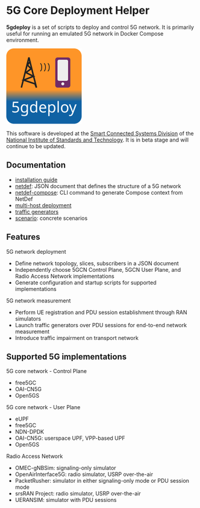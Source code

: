 # 5G Core Deployment Helper

**5gdeploy** is a set of scripts to deploy and control 5G network.
It is primarily useful for running an emulated 5G network in Docker Compose environment.

![5gdeploy logo](docs/5gdeploy-logo.svg)

This software is developed at the [Smart Connected Systems Division](https://www.nist.gov/ctl/smart-connected-systems-division) of the [National Institute of Standards and Technology](https://www.nist.gov/).
It is in beta stage and will continue to be updated.

## Documentation

* [installation guide](docs/INSTALL.md)
* [netdef](netdef/README.md): JSON document that defines the structure of a 5G network
* [netdef-compose](netdef-compose/README.md): CLI command to generate Compose context from NetDef
* [multi-host deployment](docs/multi-host.md)
* [traffic generators](trafficgen/README.md)
* [scenario](scenario/README.md): concrete scenarios

## Features

5G network deployment

* Define network topology, slices, subscribers in a JSON document
* Independently choose 5GCN Control Plane, 5GCN User Plane, and Radio Access Network implementations
* Generate configuration and startup scripts for supported implementations

5G network measurement

* Perform UE registration and PDU session establishment through RAN simulators
* Launch traffic generators over PDU sessions for end-to-end network measurement
* Introduce traffic impairment on transport network

## Supported 5G implementations

5G core network - Control Plane

* free5GC
* OAI-CN5G
* Open5GS

5G core network - User Plane

* eUPF
* free5GC
* NDN-DPDK
* OAI-CN5G: userspace UPF, VPP-based UPF
* Open5GS

Radio Access Network

* OMEC-gNBSim: signaling-only simulator
* OpenAirInterface5G: radio simulator, USRP over-the-air
* PacketRusher: simulator in either signaling-only mode or PDU session mode
* srsRAN Project: radio simulator, USRP over-the-air
* UERANSIM: simulator with PDU sessions
